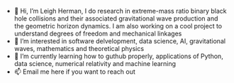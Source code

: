 - 👋 Hi, I’m Leigh Herman, I do research in extreme-mass ratio binary black hole collisions and their associated gravitational wave production and the geometric horizon dynamics. I am also working on a cool project to understand degrees of freedom and mechanical linkages
- 👀 I’m interested in software delvelopment, data science, AI, gravitational waves, mathematics and theoretical physics
- 🌱 I’m currently learning how to guthub properly, applications of Python, data science, numerical relativity and machine learning
- 📫 Email me here if you want to reach out

<!---
Leigh-Herman/Leigh-Herman is a ✨ special ✨ repository because its `README.md` (this file) appears on your GitHub profile.
You can click the Preview link to take a look at your changes.
--->
